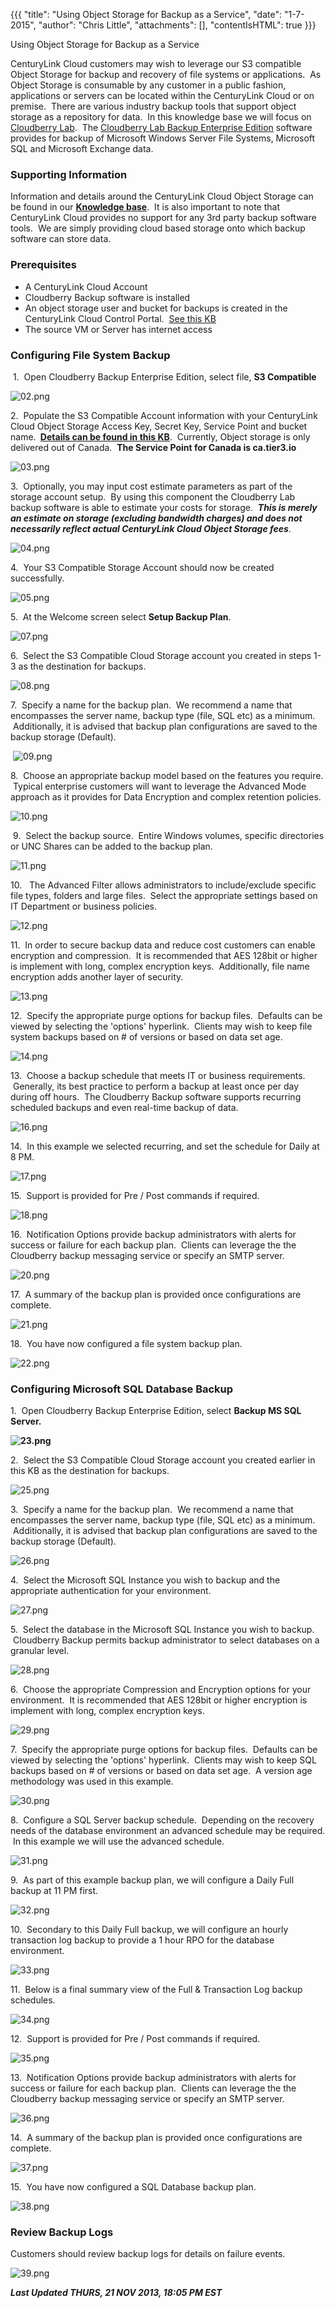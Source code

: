 {{{
  "title": "Using Object Storage for Backup as a Service",
  "date": "1-7-2015",
  "author": "Chris Little",
  "attachments": [],
  "contentIsHTML": true
}}}

Using Object Storage for Backup as a Service
<p>CenturyLink Cloud customers may wish to leverage our S3 compatible Object Storage for backup and recovery of file systems or applications. &nbsp;As Object Storage is consumable by any customer in a public fashion, applications or servers can be located
  within the CenturyLink Cloud or on premise. &nbsp;There are various industry backup tools that support object storage as a repository for data. &nbsp;In this knowledge base we will focus on <a href="http://www.cloudberrylab.com/" target="_blank">Cloudberry Lab</a>.
  &nbsp;The <a href="http://www.cloudberrylab.com/amazon-s3-enterprise-backup.aspx" target="_blank">Cloudberry Lab Backup Enterprise Edition</a> software provides for backup of Microsoft Windows Server File Systems, Microsoft SQL and Microsoft Exchange
  data.</p>
<h3>Supporting Information</h3>
<p>Information and details around the CenturyLink Cloud Object Storage can be found in our <a href="https://t3n.zendesk.com/forums/20789095-Object-Storage" target="_blank"><strong>Knowledge base</strong></a>. &nbsp;It is also important to note that CenturyLink
  Cloud provides no support for any 3rd party backup software tools. &nbsp;We are simply providing cloud based storage onto which backup software can store data. </p>
<h3>Prerequisites</h3>
<ul>
  <li>A CenturyLink Cloud Account</li>
  <li>Cloudberry Backup software is installed</li>
  <li>An object storage user and bucket for backups is created in the CenturyLink Cloud Control Portal. &nbsp;<a href="https://t3n.zendesk.com/entries/21648384-Using-Object-Storage-from-the-Control-Portal" target="_blank">See this KB</a>
  </li>
  <li>The source VM or Server has internet access</li>
</ul>
<h3>Configuring File System Backup</h3>
<p>&nbsp;1. &nbsp;Open Cloudberry Backup Enterprise Edition, select file, <strong>S3 Compatible</strong>
</p>
<p><img src="https://t3n.zendesk.com/attachments/token/cvqc4wrmr9fq7wx/?name=02.png" alt="02.png" />
</p>
<p>2. &nbsp;Populate the S3 Compatible Account information with your CenturyLink Cloud Object Storage Access Key, Secret Key, Service Point and bucket name. <strong>&nbsp;<a href="https://t3n.zendesk.com/entries/21648384-Using-Object-Storage-from-the-Control-Portal" target="_blank">Details can be found in this KB</a></strong>.
  &nbsp;Currently, Object storage is only delivered out of Canada. &nbsp;<strong>The Service Point for Canada is ca.tier3.io</strong>
</p>
<p><img src="https://t3n.zendesk.com/attachments/token/l14ygwoyqczxsrz/?name=03.png" alt="03.png" />
</p>
<p>3. &nbsp;Optionally, you may input cost estimate parameters as part of the storage account setup. &nbsp;By using this component the Cloudberry Lab backup software is able to estimate your costs for storage. &nbsp;<em><strong>This is merely an estimate on storage (excluding bandwidth charges) and does not necessarily reflect actual CenturyLink Cloud Object Storage fees</strong></em>.</p>
<p><img src="https://t3n.zendesk.com/attachments/token/zmjojgg5gsxcrri/?name=04.png" alt="04.png" />
</p>
<p>4. &nbsp;Your S3 Compatible Storage Account should now be created successfully.</p>
<p><img src="https://t3n.zendesk.com/attachments/token/mrknospqnhscwrm/?name=05.png" alt="05.png" />
</p>
<p>5. &nbsp;At the Welcome screen select <strong>Setup Backup Plan</strong>.</p>
<p><img src="https://t3n.zendesk.com/attachments/token/x9d66p7pakhslnd/?name=07.png" alt="07.png" />
</p>
<p>6. &nbsp;Select the S3 Compatible Cloud Storage account you created in steps 1-3 as the destination for backups. </p>
<p><img src="https://t3n.zendesk.com/attachments/token/uufla2ysxuvntqv/?name=08.png" alt="08.png" />
</p>
<p>7. &nbsp;Specify a name for the backup plan. &nbsp;We recommend a name that encompasses the server name, backup type (file, SQL etc) as a minimum. &nbsp;Additionally, it is advised that backup plan configurations are saved to the backup storage (Default).</p>
<p>&nbsp;<img src="https://t3n.zendesk.com/attachments/token/nmkkb8q0vhdhaho/?name=09.png" alt="09.png" />
</p>
<p>8. &nbsp;Choose an appropriate backup model based on the features you require. &nbsp;Typical enterprise customers will want to leverage the Advanced Mode approach as it provides for Data Encryption and complex retention policies. </p>
<p><img src="https://t3n.zendesk.com/attachments/token/pjmigw5sjzlkt1d/?name=10.png" alt="10.png" />
</p>
<p>&nbsp;9. &nbsp;Select the backup source. &nbsp;Entire Windows volumes, specific directories or UNC Shares can be added to the backup plan.</p>
<p><img src="https://t3n.zendesk.com/attachments/token/zjjghut7wzss9q3/?name=11.png" alt="11.png" />
</p>
<p>10. &nbsp; The Advanced Filter allows administrators to include/exclude specific file types, folders and large files. &nbsp;Select the appropriate settings based on IT Department or business policies. </p>
<p><img src="https://t3n.zendesk.com/attachments/token/jetubdi9eksjr5e/?name=12.png" alt="12.png" />
</p>
<p>11. &nbsp;In order to secure backup data and reduce cost customers can enable encryption and compression. &nbsp;It is recommended that AES 128bit or higher is implement with long, complex encryption keys. &nbsp;Additionally, file name encryption adds
  another layer of security. </p>
<p><img src="https://t3n.zendesk.com/attachments/token/76okwjnkgyp1wgm/?name=13.png" alt="13.png" />
</p>
<p>12. &nbsp;Specify the appropriate purge options for backup files. &nbsp;Defaults can be viewed by selecting the 'options' hyperlink. &nbsp;Clients may wish to keep file system backups based on # of versions or based on data set age. </p>
<p><img src="https://t3n.zendesk.com/attachments/token/jz76gmpbwfeiffx/?name=14.png" alt="14.png" />
</p>
<p>13. &nbsp;Choose a backup schedule that meets IT or business requirements. &nbsp;Generally, its best practice to perform a backup at least once per day during off hours. &nbsp;The Cloudberry Backup software supports recurring scheduled backups and even
  real-time backup of data. </p>
<p><img src="https://t3n.zendesk.com/attachments/token/u5svghneoojc74l/?name=16.png" alt="16.png" />
</p>
<p>14. &nbsp;In this example we selected recurring, and set the schedule for Daily at 8 PM. </p>
<p><img src="https://t3n.zendesk.com/attachments/token/d11ye5l3h3gcrhe/?name=17.png" alt="17.png" />
</p>
<p>15. &nbsp;Support is provided for Pre / Post commands if required.</p>
<p><img src="https://t3n.zendesk.com/attachments/token/qhyou8jexzqffmc/?name=18.png" alt="18.png" />
</p>
<p>16. &nbsp;Notification Options provide backup administrators with alerts for success or failure for each backup plan. &nbsp;Clients can leverage the the Cloudberry backup messaging service or specify an SMTP server. </p>
<p><img src="https://t3n.zendesk.com/attachments/token/f7cw5gorcex9vo7/?name=20.png" alt="20.png" />
</p>
<p>17. &nbsp;A summary of the backup plan is provided once configurations are complete. </p>
<p><img src="https://t3n.zendesk.com/attachments/token/3rsdqdqsi53oxtu/?name=21.png" alt="21.png" />
</p>
<p>18. &nbsp;You have now configured a file system backup plan. </p>
<p><img src="https://t3n.zendesk.com/attachments/token/2dn9rc2n34nfmpo/?name=22.png" alt="22.png" />
</p>
<h3>Configuring Microsoft SQL Database Backup</h3>
<p>1. &nbsp;Open Cloudberry Backup Enterprise Edition, select <strong>Backup MS SQL Server.</strong>
</p>
<p><strong><img src="https://t3n.zendesk.com/attachments/token/0cfxjsantz6iomv/?name=23.png" alt="23.png" /></strong>
</p>
<p>2. &nbsp;Select the S3 Compatible Cloud Storage account you created earlier in this KB as the destination for backups.</p>
<p><img src="https://t3n.zendesk.com/attachments/token/lfqh80uj6mt9azs/?name=25.png" alt="25.png" />
</p>
<p>3. &nbsp;Specify a name for the backup plan. &nbsp;We recommend a name that encompasses the server name, backup type (file, SQL etc) as a minimum. &nbsp;Additionally, it is advised that backup plan configurations are saved to the backup storage (Default).</p>
<p><img src="https://t3n.zendesk.com/attachments/token/8tevcdakqzwrvsz/?name=26.png" alt="26.png" />
</p>
<p>4. &nbsp;Select the Microsoft SQL Instance you wish to backup and the appropriate authentication for your environment. </p>
<p><img src="https://t3n.zendesk.com/attachments/token/txqjzjmmmalt0xd/?name=27.png" alt="27.png" />
</p>
<p>5. &nbsp;Select the database in the Microsoft SQL Instance you wish to backup. &nbsp;Cloudberry Backup permits backup administrator to select databases on a granular level. </p>
<p><img src="https://t3n.zendesk.com/attachments/token/bvubhknmyspm4fv/?name=28.png" alt="28.png" />
</p>
<p>6. &nbsp;Choose the appropriate Compression and Encryption options for your environment. &nbsp;It is recommended that AES 128bit or higher encryption is implement with long, complex encryption keys.</p>
<p><img src="https://t3n.zendesk.com/attachments/token/yvip64llazght7o/?name=29.png" alt="29.png" />
</p>
<p>7. &nbsp;Specify the appropriate purge options for backup files. &nbsp;Defaults can be viewed by selecting the 'options' hyperlink. &nbsp;Clients may wish to keep SQL backups based on # of versions or based on data set age. &nbsp;A version age methodology
  was used in this example. </p>
<p><img src="https://t3n.zendesk.com/attachments/token/nd816zhvolfb9cs/?name=30.png" alt="30.png" />
</p>
<p>8. &nbsp;Configure a SQL Server backup schedule. &nbsp;Depending on the recovery needs of the database environment an advanced schedule may be required. &nbsp;In this example we will use the advanced schedule.</p>
<p><img src="https://t3n.zendesk.com/attachments/token/zsdi71int0zc7wg/?name=31.png" alt="31.png" />
</p>
<p>9. &nbsp;As part of this example backup plan, we will configure a Daily Full backup at 11 PM first. </p>
<p><img src="https://t3n.zendesk.com/attachments/token/ims4kmtlvqbi2wr/?name=32.png" alt="32.png" />
</p>
<p>10. &nbsp;Secondary to this Daily Full backup, we will configure an hourly transaction log backup to provide a 1 hour RPO for the database environment. </p>
<p><img src="https://t3n.zendesk.com/attachments/token/xt7qrvdhb1zv75f/?name=33.png" alt="33.png" />
</p>
<p>11. &nbsp;Below is a final summary view of the Full &amp; Transaction Log backup schedules.</p>
<p><img src="https://t3n.zendesk.com/attachments/token/k8pzeit6msdim5m/?name=34.png" alt="34.png" />
</p>
<p>12. &nbsp;Support is provided for Pre / Post commands if required.</p>
<p><img src="https://t3n.zendesk.com/attachments/token/rh75aewwmpqjr3x/?name=35.png" alt="35.png" />
</p>
<p>13. &nbsp;Notification Options provide backup administrators with alerts for success or failure for each backup plan. &nbsp;Clients can leverage the the Cloudberry backup messaging service or specify an SMTP server.</p>
<p><img src="https://t3n.zendesk.com/attachments/token/nggzojenjg1i8yo/?name=36.png" alt="36.png" />
</p>
<p>14. &nbsp;A summary of the backup plan is provided once configurations are complete.</p>
<p><img src="https://t3n.zendesk.com/attachments/token/ych4xu9tcdmsaq8/?name=37.png" alt="37.png" />
</p>
<p>15. &nbsp;You have now configured a SQL Database backup plan.</p>
<p><img src="https://t3n.zendesk.com/attachments/token/fuhdv2coyzbnmur/?name=38.png" alt="38.png" />
</p>
<h3>Review Backup Logs</h3>
<p>Customers should review backup logs for details on failure events. </p>
<p><img src="https://t3n.zendesk.com/attachments/token/cidzwqnx1w4upss/?name=39.png" alt="39.png" />
</p>


<p><em><strong>Last Updated THURS, 21 NOV 2013, 18:05 PM EST</strong></em>
</p>